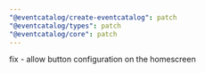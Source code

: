 ```yaml
---
"@eventcatalog/create-eventcatalog": patch
"@eventcatalog/types": patch
"@eventcatalog/core": patch
---
```


fix - allow button configuration on the homescreen
